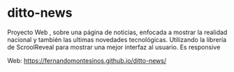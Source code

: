 # ditto-news
Proyecto Web , sobre una página de noticias, enfocada a mostrar la realidad nacional y también las ultimas novedades tecnológicas. Utilizando la librería de ScroolReveal para mostrar una mejor interfaz al usuario. Es responsive 

Web:  https://fernandomontesinos.github.io/ditto-news/
